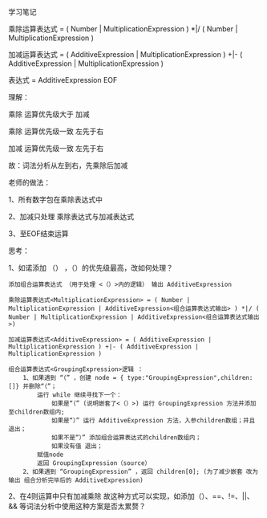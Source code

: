 学习笔记

乘除运算表达式 = ( Number | MultiplicationExpression ) *|/ ( Number | MultiplicationExpression )

加减运算表达式 = ( AdditiveExpression | MultiplicationExpression ) +|- ( AdditiveExpression | MultiplicationExpression )

表达式 = AdditiveExpression EOF


理解：

乘除 运算优先级大于 加减

乘除 运算优先级一致 左先于右

加减 运算优先级一致 左先于右

故：词法分析从左到右，先乘除后加减


老师的做法：

1、所有数字包在乘除表达式中

2、加减只处理 乘除表达式与加减表达式

3、至EOF结束运算



思考：

1、如诺添加 （） ，（）的优先级最高，改如何处理？

	添加组合运算表达式 （用于处理 <（）>内的逻辑） 输出 AdditiveExpression

	乘除运算表达式<MultiplicationExpression> = ( Number | MultiplicationExpression | AdditiveExpression<组合运算表达式输出> ) *|/ ( Number | MultiplicationExpression | AdditiveExpression<组合运算表达式输出>)

	加减运算表达式<AdditiveExpression> = ( AdditiveExpression | MultiplicationExpression ) +|- ( AdditiveExpression | MultiplicationExpression )
	
	组合运算表达式<GroupingExpression>逻辑 ：
		1、如果遇到 “（” ，创建 node = { type:"GroupingExpression",children:[]} 并删除“（”；
			运行 while 继续寻找下一个：
				如果是“（” (说明嵌套了<（）>) 运行 GroupingExpression 方法并添加至children数组内;
				如果是“）” 运行 AdditiveExpression 方法，入参children数组；并且退出；
				如果不是“）” 添加组合运算表达式的children数组内；
				如果没有值 退出；
			赋值node
			返回 GroupingExpression（source）
		2、如果遇到 “GroupingExpression” ，返回 children[0]; (为了减少嵌套 改为输出 组合分析完毕后的 AdditiveExpression)		
			
	
2、在4则运算中只有加减乘除 故这种方式可以实现，如添加（）、==、!=、||、&& 等词法分析中使用这种方案是否太累赘？



